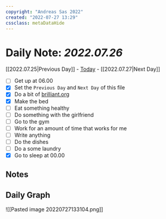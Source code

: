 ```yaml
---
copyright: "Andreas Sas 2022"
created: "2022-07-27 13:29"
cssclass: metaDataHide
---
```


# Daily Note: *2022.07.26*
 [[2022.07.25|Previous Day]] - [Today](obsidian://advanced-uri?daily=true) - [[2022.07.27|Next Day]]

- [ ] Get up at 06.00
- [x] Set the `Previous Day` and `Next Day` of this file
- [x] Do a bit of [brilliant.org](https://brilliant.org/)
- [x] Make the bed
- [ ] Eat something healthy
- [ ] Do something with the girlfriend
- [ ] Go to the gym
- [ ] Work for an amount of time that works for me
- [ ] Write anything
- [ ] Do the dishes
- [ ] Do a some laundry
- [x] Go to sleep at 00.00

## Notes

## Daily Graph
![[Pasted image 20220727133104.png]]